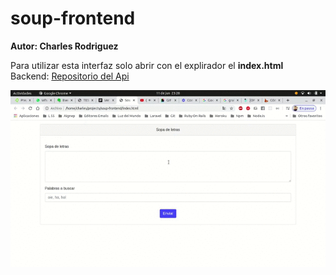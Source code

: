 # soup-frontend
**Autor: Charles Rodriguez**

Para utilizar esta interfaz solo abrir con el explirador el **index.html**
<br>
Backend: [Repositorio del Api](https://github.com/charlescart/soup-api)
>
![](https://raw.githubusercontent.com/charlescart/soup-frontend/master/example.gif)
